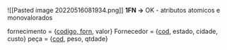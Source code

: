 ![[Pasted image 20220516081934.png]]
**1FN ->** OK - atributos atomicos e monovalorados


fornecimento = {<u>codigo, forn</u>, valor}
Fornecedor = {<u>cod</u>, estado, cidade, custo}
peça = {<u>cod</u>, peso, qtdade}